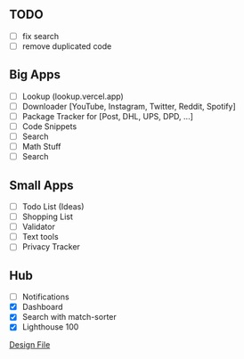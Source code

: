 ## TODO

- [ ] fix search
- [ ] remove duplicated code

## Big Apps

- [ ] Lookup (lookup.vercel.app)
- [ ] Downloader [YouTube, Instagram, Twitter, Reddit, Spotify]
- [ ] Package Tracker for [Post, DHL, UPS, DPD, ...]
- [ ] Code Snippets
- [ ] Search
- [ ] Math Stuff
- [ ] Search

## Small Apps

- [ ] Todo List (Ideas)
- [ ] Shopping List
- [ ] Validator
- [ ] Text tools
- [ ] Privacy Tracker

## Hub

- [ ] Notifications
- [x] Dashboard
- [x] Search with match-sorter
- [x] Lighthouse 100

[Design File](https://www.figma.com/file/LchxkOT4iabcQ25D2CI1n5/m2v-UI?node-id=101%3A7)
